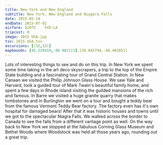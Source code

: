 ```yaml
---
title: New York and New England
subtitle: New York, New England and Niagara Falls
date: 2015-05-24
endDate: 2015-07-02
airfare: $1075    SYD-LA
tripcost: 0
image: 2015 USA.jpg
tsv: 2015 USA.tsv
excursions: [(32,33)]
mapbounds: [45.229419,-80.982111],[39.845794,-68.401851]
---
```


Lots of interesting things to see and do on this trip. In New York we spent some time taking in the art deco skyscrapers, a trip to the top of the Empire State building and a fascinating tour of Grand Central Station. In New Canaan we visited the Philip Johnson Glass House. We saw Yale and Harvard, took a guided tour of Mark Twain's beautiful family home, and spent a few days in Rhode island visiting the guilded mansions of the rich and famous. In Barre we visited a huge granite quarry that makes tombstones and in Burlington we went on a tour and bought a teddy bear from the famous Vermont Teddy Bear factory. The factory even has it's own hospital for damaged bears! After that it was historic houses and towns until we got to the spectacular Niagra Falls. We walked across the border to Canada to see the falls from a different vantage point as well. On the way back to New York we stopped at the fabulous Corning Glass Museum and Bethel Woods where Woodstock was held all those years ago, rounding out a great trip.
